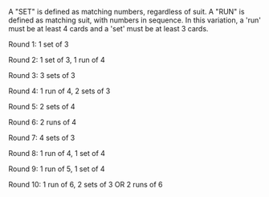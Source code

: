 A "SET" is defined as matching numbers, regardless of suit.
A "RUN" is defined as matching suit, with numbers in sequence.
In this variation, a 'run' must be at least 4 cards and a 'set' must be at least 3 cards.



Round 1:
1 set of 3

Round 2:
1 set of 3, 1 run of 4

Round 3:
3 sets of 3

Round 4:
1 run of 4, 2 sets of 3

Round 5:
2 sets of 4

Round 6:
2 runs of 4

Round 7:
4 sets of 3

Round 8:
1 run of 4, 1 set of 4

Round 9:
1 run of 5, 1 set of 4

Round 10:
1 run of 6, 2 sets of 3
OR
2 runs of 6
